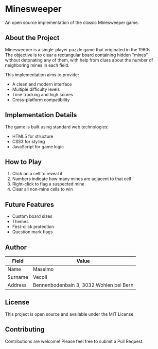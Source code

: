 # Minesweeper

An open source implementation of the classic Minesweeper game.

## About the Project

Minesweeper is a single-player puzzle game that originated in the 1960s. The objective is to clear a rectangular board containing hidden "mines" without detonating any of them, with help from clues about the number of neighboring mines in each field.

This implementation aims to provide:
- A clean and modern interface
- Multiple difficulty levels
- Time tracking and high scores
- Cross-platform compatibility

## Implementation Details

The game is built using standard web technologies:
- HTML5 for structure
- CSS3 for styling
- JavaScript for game logic

## How to Play

1. Click on a cell to reveal it
2. Numbers indicate how many mines are adjacent to that cell
3. Right-click to flag a suspected mine
4. Clear all non-mine cells to win

## Future Features

- Custom board sizes
- Themes
- First-click protection
- Question mark flags

## Author

| Field    | Value                            |
|----------|----------------------------------|
| Name     | Massimo                          |
| Surname  | Vecoli                           |
| Address  | Bennenbodenbain 3, 3032 Wohlen bei Bern |

## License

This project is open source and available under the MIT License.

## Contributing

Contributions are welcome! Please feel free to submit a Pull Request.